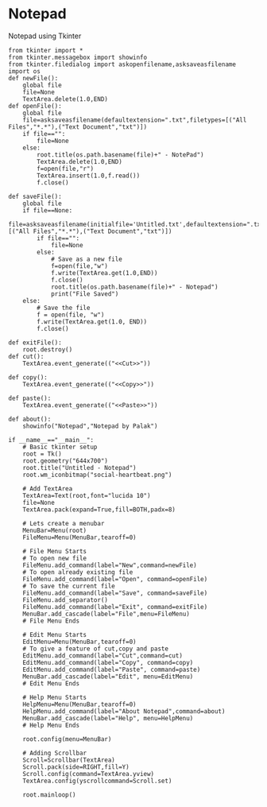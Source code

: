 # Notepad
Notepad using Tkinter




    from tkinter import *
    from tkinter.messagebox import showinfo
    from tkinter.filedialog import askopenfilename,asksaveasfilename
    import os
    def newFile():
        global file
        file=None
        TextArea.delete(1.0,END)
    def openFile():
        global file
        file=asksaveasfilename(defaultextension=".txt",filetypes=[("All Files","*.*"),("Text Document","txt")])
        if file=="":
            file=None
        else:
            root.title(os.path.basename(file)+" - NotePad")
            TextArea.delete(1.0,END)
            f=open(file,"r")
            TextArea.insert(1.0,f.read())
            f.close()
    
    def saveFile():
        global file
        if file==None:
            file=asksaveasfilename(initialfile='Untitled.txt',defaultextension=".txt",filetypes=[("All Files","*.*"),("Text Document","txt")])
            if file=="":
                file=None
            else:
                # Save as a new file
                f=open(file,"w")
                f.write(TextArea.get(1.0,END))
                f.close()
                root.title(os.path.basename(file)+" - Notepad")
                print("File Saved")
        else:
            # Save the file
            f = open(file, "w")
            f.write(TextArea.get(1.0, END))
            f.close()
    
    def exitFile():
        root.destroy()
    def cut():
        TextArea.event_generate(("<<Cut>>"))
    
    def copy():
        TextArea.event_generate(("<<Copy>>"))
    
    def paste():
        TextArea.event_generate(("<<Paste>>"))
    
    def about():
        showinfo("Notepad","Notepad by Palak")
    
    if __name__=="__main__":
        # Basic tkinter setup
        root = Tk()
        root.geometry("644x700")
        root.title("Untitled - Notepad")
        root.wm_iconbitmap("social-heartbeat.png")
    
        # Add TextArea
        TextArea=Text(root,font="lucida 10")
        file=None
        TextArea.pack(expand=True,fill=BOTH,padx=8)
    
        # Lets create a menubar
        MenuBar=Menu(root)
        FileMenu=Menu(MenuBar,tearoff=0)
    
        # File Menu Starts
        # To open new file
        FileMenu.add_command(label="New",command=newFile)
        # To open already existing file
        FileMenu.add_command(label="Open", command=openFile)
        # To save the current file
        FileMenu.add_command(label="Save", command=saveFile)
        FileMenu.add_separator()
        FileMenu.add_command(label="Exit", command=exitFile)
        MenuBar.add_cascade(label="File",menu=FileMenu)
        # File Menu Ends
    
        # Edit Menu Starts
        EditMenu=Menu(MenuBar,tearoff=0)
        # To give a feature of cut,copy and paste
        EditMenu.add_command(label="Cut",command=cut)
        EditMenu.add_command(label="Copy", command=copy)
        EditMenu.add_command(label="Paste", command=paste)
        MenuBar.add_cascade(label="Edit", menu=EditMenu)
        # Edit Menu Ends
    
        # Help Menu Starts
        HelpMenu=Menu(MenuBar,tearoff=0)
        HelpMenu.add_command(label="About Notepad",command=about)
        MenuBar.add_cascade(label="Help", menu=HelpMenu)
        # Help Menu Ends
    
        root.config(menu=MenuBar)
    
        # Adding Scrollbar
        Scroll=Scrollbar(TextArea)
        Scroll.pack(side=RIGHT,fill=Y)
        Scroll.config(command=TextArea.yview)
        TextArea.config(yscrollcommand=Scroll.set)
    
        root.mainloop()
